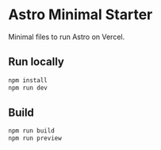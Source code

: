 # Astro Minimal Starter

Minimal files to run Astro on Vercel.

## Run locally
```bash
npm install
npm run dev
```

## Build
```bash
npm run build
npm run preview
```
